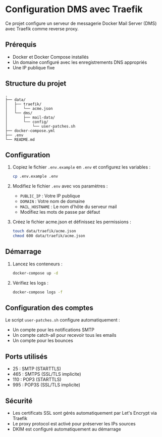 # Configuration DMS avec Traefik

Ce projet configure un serveur de messagerie Docker Mail Server (DMS) avec Traefik comme reverse proxy.

## Prérequis

- Docker et Docker Compose installés
- Un domaine configuré avec les enregistrements DNS appropriés
- Une IP publique fixe

## Structure du projet

```
.
├── data/
│   ├── traefik/
│   │   └── acme.json
│   └── dms/
│       ├── mail-data/
│       └── config/
│           └── user-patches.sh
├── docker-compose.yml
├── .env
└── README.md
```

## Configuration

1. Copiez le fichier `.env.example` en `.env` et configurez les variables :
   ```bash
   cp .env.example .env
   ```

2. Modifiez le fichier `.env` avec vos paramètres :
   - `PUBLIC_IP` : Votre IP publique
   - `DOMAIN` : Votre nom de domaine
   - `MAIL_HOSTNAME` : Le nom d'hôte du serveur mail
   - Modifiez les mots de passe par défaut

3. Créez le fichier acme.json et définissez les permissions :
   ```bash
   touch data/traefik/acme.json
   chmod 600 data/traefik/acme.json
   ```

## Démarrage

1. Lancez les conteneurs :
   ```bash
   docker-compose up -d
   ```

2. Vérifiez les logs :
   ```bash
   docker-compose logs -f
   ```

## Configuration des comptes

Le script `user-patches.sh` configure automatiquement :
- Un compte pour les notifications SMTP
- Un compte catch-all pour recevoir tous les emails
- Un compte pour les bounces

## Ports utilisés

- 25 : SMTP (STARTTLS)
- 465 : SMTPS (SSL/TLS implicite)
- 110 : POP3 (STARTTLS)
- 995 : POP3S (SSL/TLS implicite)

## Sécurité

- Les certificats SSL sont gérés automatiquement par Let's Encrypt via Traefik
- Le proxy protocol est activé pour préserver les IPs sources
- DKIM est configuré automatiquement au démarrage 